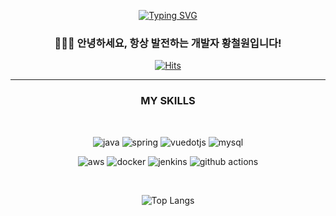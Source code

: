 <div align="center">
  

[![Typing SVG](https://readme-typing-svg.demolab.com?font=Fira+Code&weight=800&size=50&pause=1000&color=3A7BF7&background=FFCABB00&center=true&vCenter=true&width=800&height=100&lines=Hello!+I'm+CheolCheol)](https://git.io/typing-svg)
### 🙋🏻‍♂️ 안녕하세요, 항상 발전하는 개발자 황철원입니다!

[![Hits](https://hits.seeyoufarm.com/api/count/incr/badge.svg?url=https%3A%2F%2Fgithub.com%2FCheol-Cheol%2Fhit-counter&count_bg=%23000000&title_bg=%236F6FF3&icon=github.svg&icon_color=%23FFFFFF&title=%EB%B0%A9%EB%AC%B8%EC%9E%90+%EC%88%98&edge_flat=false)](https://hits.seeyoufarm.com)

---

### MY SKILLS


<br>

<!-- **🔘 Lang and Frameworks** -->
<!-- Oracle의 요청으로 Java 로고가 Simple Icons에서 삭제되었기에 대신 OpenJDK의 로고를 사용 -->
![java](https://img.shields.io/badge/java-red.svg?&style=for-the-badge&logo=openjdk&logoColor=black)
![spring](https://img.shields.io/badge/spring-6DB33F.svg?&style=for-the-badge&logo=spring&logoColor=white)
![vuedotjs](https://img.shields.io/badge/vue.js-4FC08D.svg?&style=for-the-badge&logo=vuedotjs&logoColor=white)
![mysql](https://img.shields.io/badge/mysql-4479A1.svg?&style=for-the-badge&logo=mysql&logoColor=white)
<!-- ![html5](https://img.shields.io/badge/html5-E34F26.svg?&style=for-the-badge&logo=html5&logoColor=white) -->
<!-- ![css3](https://img.shields.io/badge/css3-1572B6.svg?&style=for-the-badge&logo=css3&logoColor=white) -->
<!-- ![javascript](https://img.shields.io/badge/javascript-F7DF1E.svg?&style=for-the-badge&logo=javascript&logoColor=white) -->
<!-- ![git](https://img.shields.io/badge/git-F05032.svg?&style=for-the-badge&logo=git&logoColor=white) -->
![aws](https://img.shields.io/badge/aws-232F3E.svg?&style=for-the-badge&logo=amazonaws&logoColor=white)
![docker](https://img.shields.io/badge/docker-2496ED.svg?&style=for-the-badge&logo=docker&logoColor=white)
![jenkins](https://img.shields.io/badge/jenkins-D24939.svg?&style=for-the-badge&logo=jenkins&logoColor=white)
![github actions](https://img.shields.io/badge/github_actions-2088FF.svg?&style=for-the-badge&logo=githubactions&logoColor=white)

<br>

![Top Langs](https://github-readme-stats.vercel.app/api/top-langs/?username=Cheol-Cheol&layout=compact&bg_color=white)

<!-- **🔘 Infra and Tools** -->

<!--![github](https://img.shields.io/badge/github-181717.svg?&style=for-the-badge&logo=github&logoColor=white) -->
<!-- ![notion](https://img.shields.io/badge/notion-000000.svg?&style=for-the-badge&logo=notion&logoColor=white)-->

</div>



